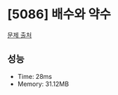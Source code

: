 # [5086] 배수와 약수

[문제 출처](https://www.acmicpc.net/problem/5086)

## 성능

- Time: 28ms
- Memory: 31.12MB